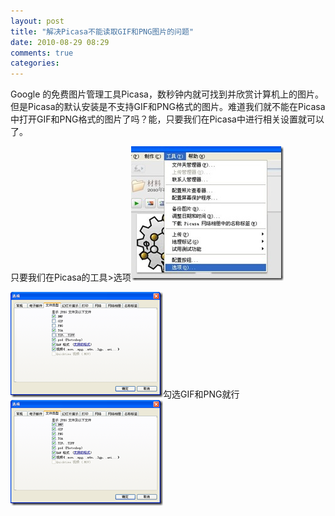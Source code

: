 ```yaml
---
layout: post
title: "解决Picasa不能读取GIF和PNG图片的问题"
date: 2010-08-29 08:29
comments: true
categories: 
---
```

Google 的免费图片管理工具Picasa，数秒钟内就可找到并欣赏计算机上的图片。但是Picasa的默认安装是不支持GIF和PNG格式的图片。难道我们就不能在Picasa中打开GIF和PNG格式的图片了吗？能，只要我们在Picasa中进行相关设置就可以了。

只要我们在Picasa的工具&gt;选项<a href="/static/images/2010/08/aglnbG93amlhbmdyDQsSBU1lZGlhGLmOAww.jpg"><img class="alignnone size-full wp-image-142087" title="aglnbG93amlhbmdyDQsSBU1lZGlhGLmOAww" src="/static/images/2010/08/aglnbG93amlhbmdyDQsSBU1lZGlhGLmOAww.jpg" alt="" width="244" height="215" /></a>

<a href="/static/images/2010/08/aglnbG93amlhbmdyDQsSBU1lZGlhGNmtAww.png"><img class="alignnone size-full wp-image-142088" title="aglnbG93amlhbmdyDQsSBU1lZGlhGNmtAww" src="/static/images/2010/08/aglnbG93amlhbmdyDQsSBU1lZGlhGNmtAww.png" alt="" width="244" height="169" /></a>勾选GIF和PNG就行<a href="static/images/2010/08/aglnbG93amlhbmdyDQsSBU1lZGlhGPnMAww.png"><img class="alignnone size-full wp-image-142089" title="aglnbG93amlhbmdyDQsSBU1lZGlhGPnMAww" src="/static/images/2010/08/aglnbG93amlhbmdyDQsSBU1lZGlhGPnMAww.png" alt="" width="244" height="169" /></a>